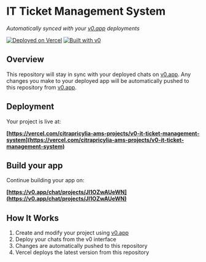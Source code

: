 # IT Ticket Management System

*Automatically synced with your [v0.app](https://v0.app) deployments*

[![Deployed on Vercel](https://img.shields.io/badge/Deployed%20on-Vercel-black?style=for-the-badge&logo=vercel)](https://vercel.com/citrapricylia-ams-projects/v0-it-ticket-management-system)
[![Built with v0](https://img.shields.io/badge/Built%20with-v0.app-black?style=for-the-badge)](https://v0.app/chat/projects/Jl1OZwAUeWN)

## Overview

This repository will stay in sync with your deployed chats on [v0.app](https://v0.app).
Any changes you make to your deployed app will be automatically pushed to this repository from [v0.app](https://v0.app).

## Deployment

Your project is live at:

**[https://vercel.com/citrapricylia-ams-projects/v0-it-ticket-management-system](https://vercel.com/citrapricylia-ams-projects/v0-it-ticket-management-system)**

## Build your app

Continue building your app on:

**[https://v0.app/chat/projects/Jl1OZwAUeWN](https://v0.app/chat/projects/Jl1OZwAUeWN)**

## How It Works

1. Create and modify your project using [v0.app](https://v0.app)
2. Deploy your chats from the v0 interface
3. Changes are automatically pushed to this repository
4. Vercel deploys the latest version from this repository
